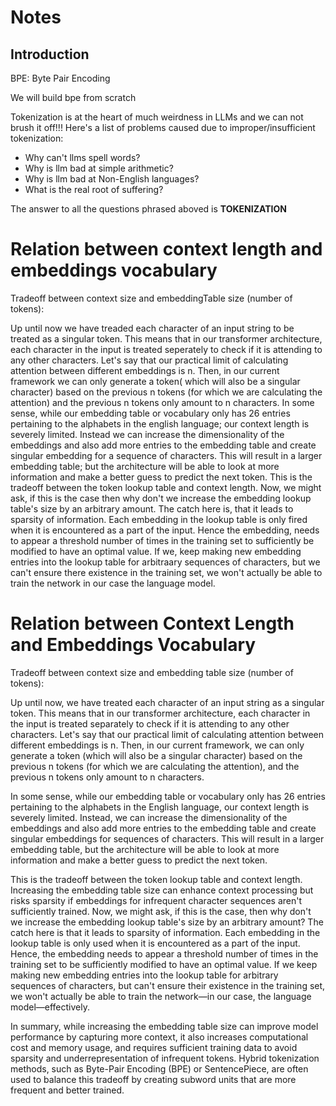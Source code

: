 # Notes

## Introduction

BPE: Byte Pair Encoding

We will build bpe from scratch

Tokenization is at the heart of much weirdness in LLMs and we can not brush it off!!!
Here's a list of problems caused due to improper/insufficient tokenization:

- Why can't llms spell words?
- Why is llm bad at simple arithmetic?
- Why is llm bad at Non-English languages?
- What is the real root of suffering?

The answer to all the questions phrased aboved is **TOKENIZATION**

# Relation between context length and embeddings vocabulary

Tradeoff between context size and embeddingTable size (number of tokens):

Up until now we have treaded each character of an input string to be treated as a singular token.
This means that in our transformer architecture, each character in the input is treated seperately to check if it is attending to any other characters.
Let's say that our practical limit of calculating attention between different embeddings is n. Then, in our current framework we can only generate a token( which will also be a singular character) based on the previous n tokens (for which we are calculating the attention) and the previous n tokens only amount to n characters.
In some sense, while our embedding table or vocabulary only has 26 entries pertaining to the alphabets in the english language; our context length is severely limited.
Instead we can increase the dimensionality of the embeddings and also add more entries to the embedding table and create singular embedding for a sequence of characters. This will result in a larger embedding table; but the architecture will be able to look at more information and make a better guess to predict the next token. This is the tradeoff between the token lookup table and context length.
Now, we might ask, if this is the case then why don't we increase the embedding lookup table's size by an arbitrary amount. The catch here is, that it leads to sparsity of information. Each embedding in the lookup table is only fired when it is encountered as a part of the input. Hence the embedding, needs to appear a threshold number of times in the training set to sufficiently be modified to have an optimal value. If we, keep making new embedding entries into the lookup table for arbitraary sequences of characters, but we can't ensure there existence in the training set, we won't actually be able to train the network in our case the language model.

# Relation between Context Length and Embeddings Vocabulary

Tradeoff between context size and embedding table size (number of tokens):

Up until now, we have treated each character of an input string as a singular token. This means that in our transformer architecture, each character in the input is treated separately to check if it is attending to any other characters. Let's say that our practical limit of calculating attention between different embeddings is n. Then, in our current framework, we can only generate a token (which will also be a singular character) based on the previous n tokens (for which we are calculating the attention), and the previous n tokens only amount to n characters.

In some sense, while our embedding table or vocabulary only has 26 entries pertaining to the alphabets in the English language, our context length is severely limited. Instead, we can increase the dimensionality of the embeddings and also add more entries to the embedding table and create singular embeddings for sequences of characters. This will result in a larger embedding table, but the architecture will be able to look at more information and make a better guess to predict the next token.

This is the tradeoff between the token lookup table and context length. Increasing the embedding table size can enhance context processing but risks sparsity if embeddings for infrequent character sequences aren't sufficiently trained. Now, we might ask, if this is the case, then why don't we increase the embedding lookup table's size by an arbitrary amount? The catch here is that it leads to sparsity of information. Each embedding in the lookup table is only used when it is encountered as a part of the input. Hence, the embedding needs to appear a threshold number of times in the training set to be sufficiently modified to have an optimal value. If we keep making new embedding entries into the lookup table for arbitrary sequences of characters, but can't ensure their existence in the training set, we won't actually be able to train the network—in our case, the language model—effectively.

In summary, while increasing the embedding table size can improve model performance by capturing more context, it also increases computational cost and memory usage, and requires sufficient training data to avoid sparsity and underrepresentation of infrequent tokens. Hybrid tokenization methods, such as Byte-Pair Encoding (BPE) or SentencePiece, are often used to balance this tradeoff by creating subword units that are more frequent and better trained.
